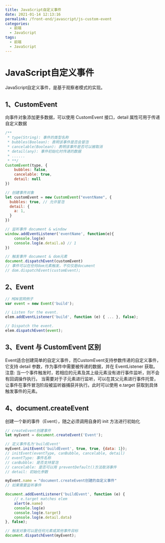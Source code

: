 ```yaml
---
title: JavaScript自定义事件
date: 2021-01-14 12:13:16
permalink: /front-end/javascript/js-custom-event
categories:
  - 前端
  - JavaScript
tags:
  - 前端
  - JavaScript
---
```

# JavaScript自定义事件

JavaScript自定义事件，是基于观察者模式的实现。

## 1、CustomEvent

向事件对象添加更多数据，可以使用 CustomEvent 接口，detail 属性可用于传递自定义数据

```javascript
/**
 * type(String): 事件的类型名称
 * bubbles(Boolean): 表明该事件是否会冒泡
 * cancelable(Boolean): 表明该事件是否可以被取消
 * detail(any): 事件初始化时传递的数据
 * ......
 * **/
CustomEvent(type, {
    bubbles: false,
    cancelable: true,
    detail: null
})

// 创建事件对象
let customEvent = new CustomEvent("eventName", {
  bubbles: true, // 允许冒泡
  detail: {
    a: 1, 
  }
})

// 监听事件 document & window
window.addEventListener('eventName', function(e){
    console.log(e)
    console.log(e.detail.a) // 1
})

// 触发事件 document & dom元素
document.dispatchEvent(customEvent)
// 事件可以在任何dom元素触发，不仅仅是document
// dom.dispatchEvent(customEvent);
```

## 2、Event

```javascript
// MDN官网例子
var event = new Event('build');

// Listen for the event.
elem.addEventListener('build', function (e) { ... }, false);

// Dispatch the event.
elem.dispatchEvent(event);
```

## 3、Event 与 CustomEvent 区别

Event适合创建简单的自定义事件，而CustomEvent支持参数传递的自定义事件，它支持 detail 参数，作为事件中需要被传递的数据，并在 EventListener 获取。
注意:  当一个事件触发时，若相应的元素及其上级元素没有进行事件监听，则不会有回调操作执行。
当需要对于子元素进行监听，可以在其父元素进行事件托管，让事件在事件冒泡阶段被监听器捕获并执行。此时可以使用 e.target 获取到具体触发事件的元素。

## 4、document.createEvent

创建一个新的事件（Event），随之必须调用自身的 init 方法进行初始化

```javascript
// createEvent创建事件
let myEvent = document.createEvent('Event');

// 定义事件名为'buildEvent'
myEvent.initEvent('buildEvent', true, true, {data: 1});
// initEvent(eventType, canBubble, cancelable, detail)
// eventType: 事件名称
// canBubble: 是否支持冒泡
// cancelable: 是否可以用 preventDefault()方法取消事件
// detail: 初始化参数

myEvent.name = "document.createEvent创建的自定义事件"
// 如果需要监听事件

document.addEventListener('buildEvent', function (e) {
    // e.target matches elem
    alert(e.name)
    console.log(e)
    console.log(e.target)
    console.log(e.detail.data)
}, false);

// 触发对象可以是任何元素或其他事件目标
document.dispatchEvent(myEvent);
```

